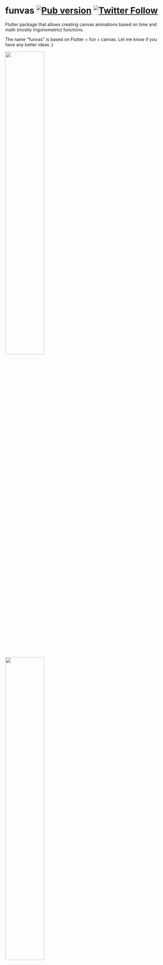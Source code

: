# funvas [![Pub version](https://img.shields.io/pub/v/funvas.svg)](https://pub.dev/packages/funvas) [![Twitter Follow](https://img.shields.io/twitter/follow/creativemaybeno?label=Follow&style=social)](https://twitter.com/creativemaybeno)

Flutter package that allows creating canvas animations based on time and math (mostly trigonometric)
functions.

The name "funvas" is based on Flutter + fun + canvas. Let me know if you have any better ideas :)

<a target="_blank" href="https://twitter.com/creativemaybeno/status/1328261273922973696?s=20"><img src="https://s8.gifyu.com/images/animation8709ccbbf7b20e6e.gif" width="50%"></a>
<a target="_blank" href="https://twitter.com/creativemaybeno/status/1327309901270560769?s=20"><img src="https://s8.gifyu.com/images/animation8709ccbbf7b20e6f.gif" width="50%"></a>
<a target="_blank" href="https://twitter.com/creativemaybeno/status/1346101868079042561?s=20"><img src="https://s2.gifyu.com/images/animation053c9f614aad68ef.gif" width="50%"></a>
<a target="_blank" href="TODO"><img src="https://s2.gifyu.com/images/animationbfc096a486621405.gif" width="50%"></a>

## [Demo][demo]

I share my funvas creations [on Twitter][Twitter] and I have also create a [live demo][demo] that
allows you to see the animations running right in Flutter web :)

### Repo structure

This repo currently contains the following packages:

* [`funvas`][funvas], which is the actual `funvas` Flutter package that is also hosted on Pub.
  Both `funvas_tweets` and `funvas_demo` (+ the `example` package inside of `funvas`) depend on this
  package. It contains the basic widget for displaying funvas animations.
* [`funvas_tweets`][funvas_tweets] is a collection of funvas animations I created and shared
  [on Twitter][Twitter]. The package also contains the code I use to export my animations to GIF.
* [`funvas_demo`][funvas_demo] is a Flutter web app showcasing some funvas animations that can be 
  reached at [funvas.creativemaybeno.dev][demo]. It consists of a selection of funvas animations
  from the `funvas_tweets` package. Not all animations are included because some of them might not
  perform well enough in a live demo :)

### Inspiration

The whole concept is *inspired by Dwitter* ([check it out][Dwitter]). That is mainly the way the
API is built. These kinds of animations (especially in GIF form) can be found in many communities,
e.g. in [Processing] (and with that p5.js). 

[Twitter]: https://twitter.com/creativemaybeno
[Dwitter]: https://www.dwitter.net/about
[Processing]: https://processing.org
[demo]: https://funvas.creativemaybeno.dev
[funvas]: https://github.com/creativecreatorormaybenot/funvas/tree/master/funvas
[funvas_tweets]: https://github.com/creativecreatorormaybenot/funvas/tree/master/funvas_tweets
[funvas_demo]: https://github.com/creativecreatorormaybenot/funvas/tree/master/funvas_demo
